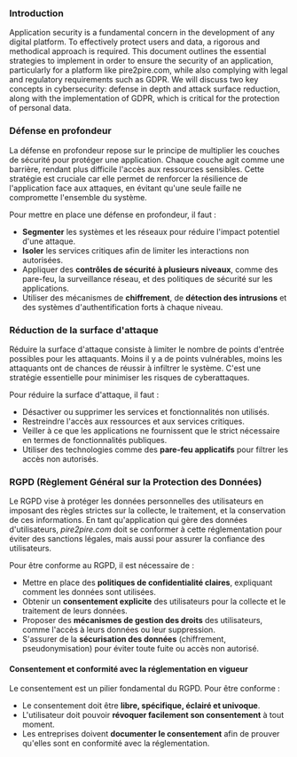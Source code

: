 ### Introduction

Application security is a fundamental concern in the development of any digital platform. To effectively protect users and data, a rigorous and methodical approach is required. This document outlines the essential strategies to implement in order to ensure the security of an application, particularly for a platform like pire2pire.com, while also complying with legal and regulatory requirements such as GDPR. We will discuss two key concepts in cybersecurity: defense in depth and attack surface reduction, along with the implementation of GDPR, which is critical for the protection of personal data.

### **Défense en profondeur**
La défense en profondeur repose sur le principe de multiplier les couches de sécurité pour protéger une application. Chaque couche agit comme une barrière, rendant plus difficile l'accès aux ressources sensibles. Cette stratégie est cruciale car elle permet de renforcer la résilience de l'application face aux attaques, en évitant qu'une seule faille ne compromette l'ensemble du système.

Pour mettre en place une défense en profondeur, il faut :
- **Segmenter** les systèmes et les réseaux pour réduire l'impact potentiel d'une attaque.
- **Isoler** les services critiques afin de limiter les interactions non autorisées.
- Appliquer des **contrôles de sécurité à plusieurs niveaux**, comme des pare-feu, la surveillance réseau, et des politiques de sécurité sur les applications.
- Utiliser des mécanismes de **chiffrement**, de **détection des intrusions** et des systèmes d'authentification forts à chaque niveau.

### **Réduction de la surface d'attaque**
Réduire la surface d'attaque consiste à limiter le nombre de points d'entrée possibles pour les attaquants. Moins il y a de points vulnérables, moins les attaquants ont de chances de réussir à infiltrer le système. C'est une stratégie essentielle pour minimiser les risques de cyberattaques.

Pour réduire la surface d'attaque, il faut :
- Désactiver ou supprimer les services et fonctionnalités non utilisés.
- Restreindre l'accès aux ressources et aux services critiques.
- Veiller à ce que les applications ne fournissent que le strict nécessaire en termes de fonctionnalités publiques.
- Utiliser des technologies comme des **pare-feu applicatifs** pour filtrer les accès non autorisés.

### **RGPD (Règlement Général sur la Protection des Données)**
Le RGPD vise à protéger les données personnelles des utilisateurs en imposant des règles strictes sur la collecte, le traitement, et la conservation de ces informations. En tant qu'application qui gère des données d'utilisateurs, *pire2pire.com* doit se conformer à cette réglementation pour éviter des sanctions légales, mais aussi pour assurer la confiance des utilisateurs.

Pour être conforme au RGPD, il est nécessaire de :
- Mettre en place des **politiques de confidentialité claires**, expliquant comment les données sont utilisées.
- Obtenir un **consentement explicite** des utilisateurs pour la collecte et le traitement de leurs données.
- Proposer des **mécanismes de gestion des droits** des utilisateurs, comme l'accès à leurs données ou leur suppression.
- S'assurer de la **sécurisation des données** (chiffrement, pseudonymisation) pour éviter toute fuite ou accès non autorisé.

#### **Consentement et conformité avec la réglementation en vigueur**
Le consentement est un pilier fondamental du RGPD. Pour être conforme :
- Le consentement doit être **libre, spécifique, éclairé et univoque**.
- L'utilisateur doit pouvoir **révoquer facilement son consentement** à tout moment.
- Les entreprises doivent **documenter le consentement** afin de prouver qu'elles sont en conformité avec la réglementation.
